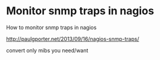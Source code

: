 # Monitor snmp traps in nagios
How to monitor snmp traps in nagios

http://paulgporter.net/2013/09/16/nagios-snmp-traps/

convert only mibs you need/want
